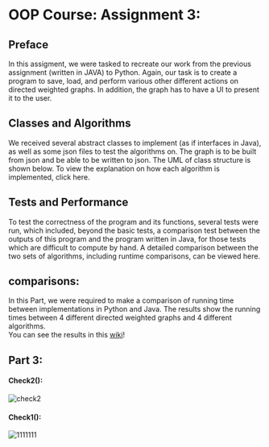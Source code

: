 # OOP Course: Assignment 3:
## Preface
In this assigment, we were tasked to recreate our work from the previous assignment (written in JAVA) to Python.
Again, our task is to create a program to save, load, and perform various other different actions on directed weighted
graphs. In addition, the graph has to have a UI to present it to the user.

## Classes and Algorithms
We received several abstract classes to implement (as if interfaces in Java), as well as some json files to test the
algorithms on. The graph is to be built from json and be able to be written to json. The UML of class structure is
shown below. To view the explanation on how each algorithm is implemented, click here.

## Tests and Performance
To test the correctness of the program and its functions, several tests were run, which included, beyond the basic
tests, a comparison test between the outputs of this program and the program written in Java, for those tests which are
difficult to compute by hand. A detailed comparison between the two sets of algorithms, including runtime comparisons,
can be viewed here.

## comparisons:
In this Part,  we were required to make a comparison of running time between implementations in Python and Java.
The results show the running times between 4 different directed weighted graphs and 4 different algorithms.  
You can see the results in this [wiki](https://github.com/TalMalchi/Ex3_OOP.wiki.git)!

## Part 3:
#### Check2():
![check2](https://user-images.githubusercontent.com/93086649/147354562-e7313c3f-7ada-48c3-9233-6aaf54914079.jpeg)

#### Check1():
![1111111](https://user-images.githubusercontent.com/93086649/147356501-a3fd7c42-3aee-4db3-ae73-65b39d8b204a.jpeg)



